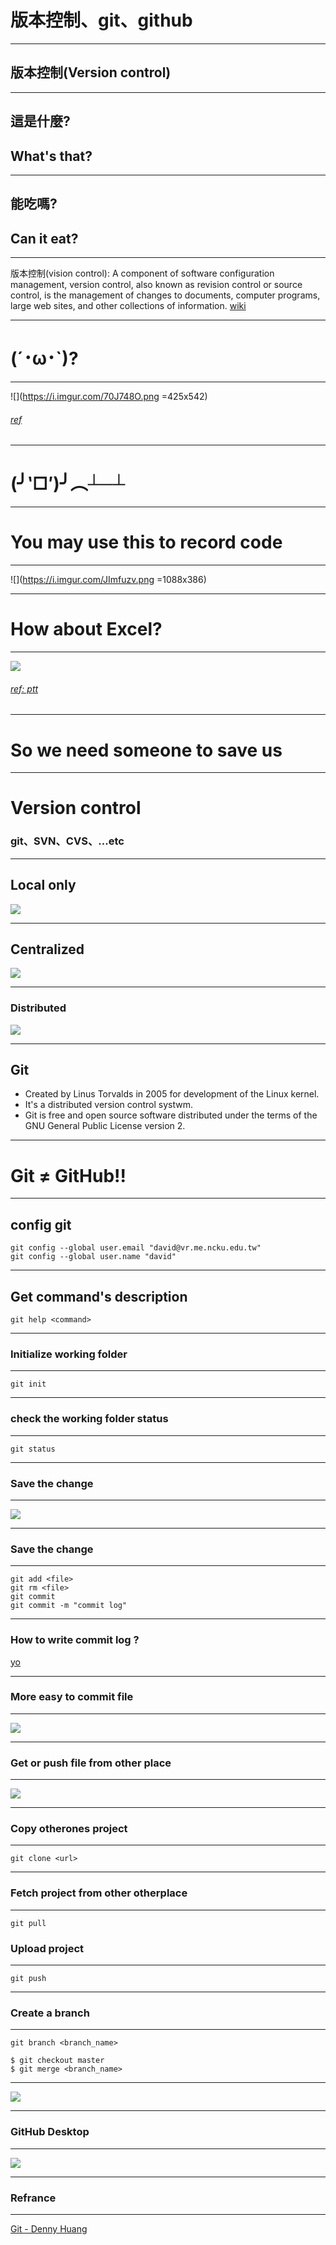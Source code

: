 

# 版本控制、git、github

---

## 版本控制(Version control)

----

## 這是什麼?
## What's that?

----

## 能吃嗎?
## Can it eat?

----

版本控制(vision control): A component of software configuration management, version control, also known as revision control or source control, is the management of changes to documents, computer programs, large web sites, and other collections of information. [wiki](https://en.wikipedia.org/wiki/Version_control)
 

----

 # (´･ω･`)?

----

![](https://i.imgur.com/70J748O.png =425x542)

###### [ref](https://www.facebook.com/photo.php?fbid=1592343944115344)

----

# (╯‵□′)╯︵┴─┴

----

# You may use this to record code

----

![](https://i.imgur.com/JImfuzv.png =1088x386)

----

# How about Excel?

----

![](https://i.imgur.com/azOpOk9.png=1088x572)
###### [ref: ptt](https://www.ptt.cc/bbs/Soft_Job/M.1524799027.A.895.html)

---

# So we need someone to save us

---

# Version control
### git、SVN、CVS、...etc

----

## Local only
![](https://i.imgur.com/TqHhSFN.png)

----

## Centralized 
![](https://i.imgur.com/5znffMA.png)


----

### Distributed	
![](https://i.imgur.com/mtatxTc.png)

---

Git
----

* Created by Linus Torvalds in 2005 for development of the Linux kernel.
* It's a distributed version control systwm.
* Git is free and open source software distributed under the terms of the GNU General Public License version 2.

---


# Git ≠ GitHub!!


---

config git
---

```
git config --global user.email "david@vr.me.ncku.edu.tw"
git config --global user.name "david"
```

---

## Get command's description  

```
git help <command>
```

---

### Initialize working folder
---

```
git init
```

---

### check the working folder status 
---

```
git status
```


---

### Save the change
---

![](https://i.imgur.com/oRiuiRZ.png)


---

### Save the change
---

```
git add <file>
git rm <file>
git commit
git commit -m "commit log"
```

---

### How to write commit log ?

[yo](https://denny.one/git-slide/img/yo.png)

---

### More easy to commit file
---

![](https://i.imgur.com/FDQejt6.png)

---

### Get or push file from other place
---

![](https://i.imgur.com/5cs7YeS.png)

---

### Copy otherones project
---

```
git clone <url>
```

---

### Fetch project from other otherplace
---

```
git pull
```

### Upload project
---

```
git push
```

---

### Create a branch
---

```
git branch <branch_name>

$ git checkout master
$ git merge <branch_name>
```

---

![](https://i.imgur.com/FsPmI8P.png)

---

### GitHub Desktop
---

![](https://i.imgur.com/jEf6opX.png)

---

### Refrance
---

[Git - Denny Huang](https://denny.one/git-slide)